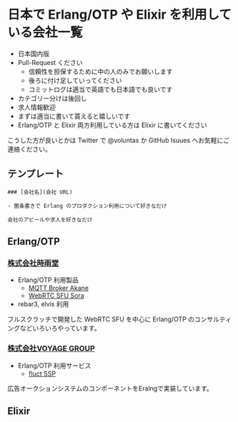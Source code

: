 # 日本で Erlang/OTP や Elixir を利用している会社一覧

- 日本国内版
- Pull-Request ください
    - 信頼性を担保するために中の人のみでお願いします
    - 後ろに付け足していってください
    - コミットログは適当で英語でも日本語でも良いです
- カテゴリー分けは後回し
- 求人情報歓迎
- まずは適当に書いて貰えると嬉しいです
- Erlang/OTP と Elixir 両方利用している方は Elixir に書いてください

こうした方が良いとかは Twitter で @voluntas か GitHub Isuues へお気軽にご連絡ください。

## テンプレート

```
### [会社名](会社 URL)

- 箇条書きで Erlang のプロダクション利用について好きなだけ

会社のアピールや求人を好きなだけ
```

## Erlang/OTP

### [株式会社時雨堂](https://shiguredo.jp/)

- Erlang/OTP 利用製品
    - [MQTT Broker Akane](http://akane.shiguredo.jp)
    - [WebRTC SFU Sora](http://sora.shiguredo.jp)
- rebar3, elvis 利用

フルスクラッチで開発した WebRTC SFU を中心に Erlang/OTP のコンサルティングなどいろいろやっています。

### [株式会社VOYAGE GROUP](http://voyagegroup.com/)

- Erlang/OTP 利用サービス
  - [fluct SSP](http://corp.fluct.jp/)
  
広告オークションシステムのコンポーネントをEralngで実装しています。

## Elixir
